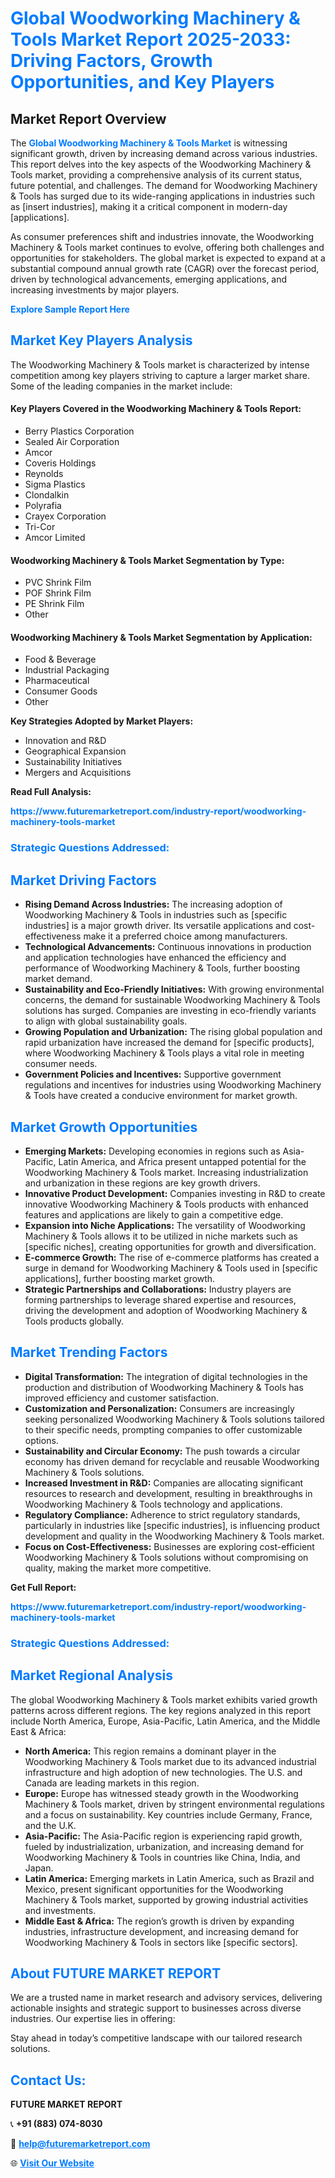 <h1 style="color: #007BFF;">Global Woodworking Machinery & Tools Market Report 2025-2033: Driving Factors, Growth Opportunities, and Key Players</h1>

<section id="overview">
<h2>Market Report Overview</h2>
<p>The <a href="https://www.futuremarketreport.com/industry-report/woodworking-machinery-tools-market" style="color: #007BFF; text-decoration: none;"><strong>Global Woodworking Machinery & Tools Market</strong></a> is witnessing significant growth, driven by increasing demand across various industries. This report delves into the key aspects of the Woodworking Machinery & Tools market, providing a comprehensive analysis of its current status, future potential, and challenges. The demand for Woodworking Machinery & Tools has surged due to its wide-ranging applications in industries such as [insert industries], making it a critical component in modern-day [applications].</p>
<p>As consumer preferences shift and industries innovate, the Woodworking Machinery & Tools market continues to evolve, offering both challenges and opportunities for stakeholders. The global market is expected to expand at a substantial compound annual growth rate (CAGR) over the forecast period, driven by technological advancements, emerging applications, and increasing investments by major players.</p>
</section>

<section id="overview">
<p><a href="https://www.futuremarketreport.com/request-sample/reportId=33895" style="color: #007BFF; text-decoration: none;"><strong>Explore Sample Report Here</strong></a></p>
</section>

<section id="key-players">
<h2 style="color: #007BFF;">Market Key Players Analysis</h2>
<p>The Woodworking Machinery & Tools market is characterized by intense competition among key players striving to capture a larger market share. Some of the leading companies in the market include:</p>
<h4>Key Players Covered in the Woodworking Machinery & Tools Report:</h4>
<ul><li>Berry Plastics Corporation</li><li>Sealed Air Corporation</li><li>Amcor</li><li>Coveris Holdings</li><li>Reynolds</li><li>Sigma Plastics</li><li>Clondalkin</li><li>Polyrafia</li><li>Crayex Corporation</li><li>Tri-Cor</li><li>Amcor Limited</li></ul>
<h4>Woodworking Machinery & Tools Market Segmentation by Type:</h4>
<ul><li>PVC Shrink Film</li><li>POF Shrink Film</li><li>PE Shrink Film</li><li>Other</li></ul>

<h4>Woodworking Machinery & Tools Market Segmentation by Application:</h4>
<ul><li>Food &amp; Beverage</li><li>Industrial Packaging</li><li>Pharmaceutical</li><li>Consumer Goods</li><li>Other</li></ul>
<p><strong>Key Strategies Adopted by Market Players:</strong></p>
<ul>
<li>Innovation and R&D</li>
<li>Geographical Expansion</li>
<li>Sustainability Initiatives</li>
<li>Mergers and Acquisitions</li>
</ul>
</section>

<section>
<p><strong>Read Full Analysis: </strong></p><a href="https://www.futuremarketreport.com/industry-report/woodworking-machinery-tools-market" style="color: #007BFF; text-decoration: none;"><strong>https://www.futuremarketreport.com/industry-report/woodworking-machinery-tools-market</strong></a>
<h3 style="color: #007BFF;">Strategic Questions Addressed:</h3>
</section>

<section id="driving-factors">
<h2 style="color: #007BFF;">Market Driving Factors</h2>
<ul>
<li><strong>Rising Demand Across Industries:</strong> The increasing adoption of Woodworking Machinery & Tools in industries such as [specific industries] is a major growth driver. Its versatile applications and cost-effectiveness make it a preferred choice among manufacturers.</li>
<li><strong>Technological Advancements:</strong> Continuous innovations in production and application technologies have enhanced the efficiency and performance of Woodworking Machinery & Tools, further boosting market demand.</li>
<li><strong>Sustainability and Eco-Friendly Initiatives:</strong> With growing environmental concerns, the demand for sustainable Woodworking Machinery & Tools solutions has surged. Companies are investing in eco-friendly variants to align with global sustainability goals.</li>
<li><strong>Growing Population and Urbanization:</strong> The rising global population and rapid urbanization have increased the demand for [specific products], where Woodworking Machinery & Tools plays a vital role in meeting consumer needs.</li>
<li><strong>Government Policies and Incentives:</strong> Supportive government regulations and incentives for industries using Woodworking Machinery & Tools have created a conducive environment for market growth.</li>
</ul>
</section>

<section id="growth-opportunities">
<h2 style="color: #007BFF;">Market Growth Opportunities</h2>
<ul>
<li><strong>Emerging Markets:</strong> Developing economies in regions such as Asia-Pacific, Latin America, and Africa present untapped potential for the Woodworking Machinery & Tools market. Increasing industrialization and urbanization in these regions are key growth drivers.</li>
<li><strong>Innovative Product Development:</strong> Companies investing in R&D to create innovative Woodworking Machinery & Tools products with enhanced features and applications are likely to gain a competitive edge.</li>
<li><strong>Expansion into Niche Applications:</strong> The versatility of Woodworking Machinery & Tools allows it to be utilized in niche markets such as [specific niches], creating opportunities for growth and diversification.</li>
<li><strong>E-commerce Growth:</strong> The rise of e-commerce platforms has created a surge in demand for Woodworking Machinery & Tools used in [specific applications], further boosting market growth.</li>
<li><strong>Strategic Partnerships and Collaborations:</strong> Industry players are forming partnerships to leverage shared expertise and resources, driving the development and adoption of Woodworking Machinery & Tools products globally.</li>
</ul>
</section>

<section id="trending-factors">
<h2 style="color: #007BFF;">Market Trending Factors</h2>
<ul>
<li><strong>Digital Transformation:</strong> The integration of digital technologies in the production and distribution of Woodworking Machinery & Tools has improved efficiency and customer satisfaction.</li>
<li><strong>Customization and Personalization:</strong> Consumers are increasingly seeking personalized Woodworking Machinery & Tools solutions tailored to their specific needs, prompting companies to offer customizable options.</li>
<li><strong>Sustainability and Circular Economy:</strong> The push towards a circular economy has driven demand for recyclable and reusable Woodworking Machinery & Tools solutions.</li>
<li><strong>Increased Investment in R&D:</strong> Companies are allocating significant resources to research and development, resulting in breakthroughs in Woodworking Machinery & Tools technology and applications.</li>
<li><strong>Regulatory Compliance:</strong> Adherence to strict regulatory standards, particularly in industries like [specific industries], is influencing product development and quality in the Woodworking Machinery & Tools market.</li>
<li><strong>Focus on Cost-Effectiveness:</strong> Businesses are exploring cost-efficient Woodworking Machinery & Tools solutions without compromising on quality, making the market more competitive.</li>
</ul>
</section>

<section>
<p><strong>Get Full Report: </strong></p><a href="https://www.futuremarketreport.com/industry-report/woodworking-machinery-tools-market" style="color: #007BFF; text-decoration: none;"><strong>https://www.futuremarketreport.com/industry-report/woodworking-machinery-tools-market</strong></a>
<h3 style="color: #007BFF;">Strategic Questions Addressed:</h3>
</section>


<section id="regional-analysis">
<h2 style="color: #007BFF;">Market Regional Analysis</h2>
<p>The global Woodworking Machinery & Tools market exhibits varied growth patterns across different regions. The key regions analyzed in this report include North America, Europe, Asia-Pacific, Latin America, and the Middle East & Africa:</p>
<ul>
<li><strong>North America:</strong> This region remains a dominant player in the Woodworking Machinery & Tools market due to its advanced industrial infrastructure and high adoption of new technologies. The U.S. and Canada are leading markets in this region.</li>
<li><strong>Europe:</strong> Europe has witnessed steady growth in the Woodworking Machinery & Tools market, driven by stringent environmental regulations and a focus on sustainability. Key countries include Germany, France, and the U.K.</li>
<li><strong>Asia-Pacific:</strong> The Asia-Pacific region is experiencing rapid growth, fueled by industrialization, urbanization, and increasing demand for Woodworking Machinery & Tools in countries like China, India, and Japan.</li>
<li><strong>Latin America:</strong> Emerging markets in Latin America, such as Brazil and Mexico, present significant opportunities for the Woodworking Machinery & Tools market, supported by growing industrial activities and investments.</li>
<li><strong>Middle East & Africa:</strong> The region’s growth is driven by expanding industries, infrastructure development, and increasing demand for Woodworking Machinery & Tools in sectors like [specific sectors].</li>
</ul>
</section>

<footer>
<h2 style="color: #007BFF;">About FUTURE MARKET REPORT</h2>
<p>We are a trusted name in market research and advisory services, delivering actionable insights and strategic support to businesses across diverse industries. Our expertise lies in offering:</p>

<p>Stay ahead in today’s competitive landscape with our tailored research solutions.</p>

<h2 style="color: #007BFF;">Contact Us:</h2>
<p><strong>FUTURE MARKET REPORT</strong></p>
<p>📞 <strong>+91 (883) 074-8030</strong></p>
<p>📧 <strong><a href="mailto:help@futuremarketreport.com" style="color: #007BFF;">help@futuremarketreport.com</a></strong></p>
<p>🌐 <strong><a href="https://www.futuremarketreport.com/" style="color: #007BFF;">Visit Our Website</a></strong></p>
</footer>